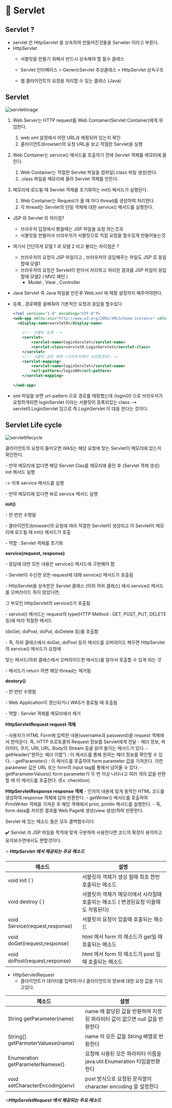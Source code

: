# :rocket: Servlet 

## Servlet ?

* servlet 은 HttpServlet 을 상속하여 만들어진것들을 Serveler 이라고 부른다.
* HttpServlet
  * 서블릿을 만들기 위해서 반드시 상속해야 할 필수 클래스
  * Servlet 인터페이스 >  GenericServlet 추상클래스 > HttpServlet 상속구조



  * 웹 클라이언트의 요청을 처리할 수 있는 클래스 (Java)

## Servlet


![servletimage](https://user-images.githubusercontent.com/80139780/170849376-8fed39b1-3157-43bf-9253-effd9a2c8e96.png)

1. Web Server는 HTTP request를 Web Container(Servlet Container)에게 위임한다.
   1. web.xml 설정에서 어떤 URL과 매핑되어 있는지 확인
   2. 클라이언트(browser)의 요청 URL을 보고 적절한 Servlet을 실행

2. Web Container는 service() 메서드를 호출하기 전에 Servlet 객체를 메모리에 올린다.
   1. Web Container는 적절한 Servlet 파일을 컴파일(.class 파일 생성)한다.
   2. .class 파일을 메모리에 올려 Servlet 객체를 만든다.

3. 메모리에 로드될 때 Servlet 객체를 초기화하는 init() 메서드가 실행된다.
   1. Web Container는 Request가 올 때 마다 thread를 생성하여 처리한다.
   2. 각 thread는 Servlet의 단일 객체에 대한 service() 메서드를 실행한다.


* JSP 와 Servlet 의 차이점? 

  * 브라우저 입장에서 봤을때는 JSP 파일을 요청 하는것과
  * 서블릿을 만들어서 브라우저가 서블릿으로 직접 요청을 할수있게 만들어놓는것

* 여기서 간단하게 모델 1 과 모델 2 라고 불리는 차이점은 ?

  * 브라우저의 요청이 JSP 파일이고 , 브라우저의 응답해주는 파일도 JSP  로 동일할때 모델1
  * 브라우저의 요청은 Servlet이 받아서 처리하고 처리된 결과를 JSP 파일이 응답할때 모델2 ( MVC 패턴 )
    * Model , View , Controller 

*  Java Servlet  즉 Java 파일을 만든후  Web.xml 에 매핑 설정까지 해주어야한다.

  * 등록 , 경로매핑  을해줘야 기본적인 요청과 응답을 할수있다

    ```xml
    <?xml version="1.0" encoding="UTF-8"?>
    <web-app xmlns:xsi="http://www.w3.org/2001/XMLSchema-instance" xmlns="http://xmlns.jcp.org/xml/ns/javaee" xsi:schemaLocation="http://xmlns.jcp.org/xml/ns/javaee http://xmlns.jcp.org/xml/ns/javaee/web-app_4_0.xsd" version="4.0">
      <display-name>servlet0</display-name>
    	
    	<!-- 서블릿 등록 -->
    	<servlet>
    		<servlet-name>loginServlet</servlet-name>
    		<servlet-class>servlet0.LoginServlet</servlet-class> 
    	</servlet>
    	<!-- 서블릿 경로 매핑 (브라우저에서 요청할경로)-->
      	<servlet-mapping>
      		<servlet-name>loginServlet</servlet-name>
      		<url-pattern>/login00</url-pattern>
      	</servlet-mapping>
      
    </web-app>
    ```

* xml 파일을 보면 url-pattern 으로 경로를 매핑했는데 /login00 으로 브라우저가 요청하게되면 loginServlet 이라는 서블릿이 등록되있는 class --> servlet0.LoginServlet 임으로 즉 LoginServlet 이 대응 한다는 것이다. 



## Servlet Life cycle

![servletlifecycle](https://user-images.githubusercontent.com/80139780/170849561-088f4f31-91b1-4a28-ac38-4b368358cc54.png)

클라이언트의 요청이 들어오면 WAS는 해당 요청에 맞는 Servlet이 메모리에 있는지 확인한다.

 \- 만약 메모리에 없다면 해당 Servlet Clas를 메모리에 올린 후 (Servlet 객체 생성) init 메서드 실행

  -> 이후 service 메서드를 실행

 \- 만약 메모리에 있다면 바로 service 메서드 실행

 

**init()**

 \- 한 번만 수행됨

 \- 클라이언트(browser)의 요청에 따라 적절한 Servlet이 생성되고 이 Servlet이 메모리에 로드될 때 init() 메서드가 호출

 \- 역할 : Servlet 객체를 초기화

 

**service(request, response)**

 \- 응답에 대한 모든 내용은 service() 메서드에 구현해야 함

 \- Servlet이 수신한 모든 request에 대해 service() 메서드가 호출됨

  \- HttpServlet을 상속받은 Servlet 클래스 (이하 하위 클래스) 에서 service() 메서드를 오버라이드 하지 않았다면,

   그 부모인 HttpServlet의 service()가 호출됨  

  \- service() 메서드는 request의 type(HTTP Method : GET, POST, PUT, DELETE 등)에 따라 적절한 메서드

   (doGet, doPost, doPut, doDelete 등)를 호출함

  \- 즉, 하위 클래스에서 doGet, doPost 등의 메서드를 오버라이드 해두면 HttpServlet의 service() 메서드가 요청에

   맞는 메서드(하위 클래스에서 오버라이드한 메서드)를 알아서 호출할 수 있게 되는 것

 \- 메서드가 return 하면 해당 thread는 제거됨

 

**destory()**

 \- 한 번만 수행됨

 \- Web Application이 갱신되거나 WAS가 종료될 때 호출됨

 \- 역할 : Servlet 객체를 메모리에서 제거

 

**HttpServletRequest request 객체**

 \- 사용자가 HTML Form에 입력한 내용(username과 password)을 request 객체에서 받아온다.
  즉, HTTP 프로토콜의 Request 정보를 Servlet에게 전달
 \- 헤더 정보, 파라미터, 쿠키, URI, URL, Body의 Stream 등을 읽어 들이는 메서드가 있다.
 \- getHeader(“원하는 헤더 이름”) : 이 메서드를 통해 원하는 헤더 정보를 확인할 수 있다.
 \- getParameter() : 이 메서드를 호출하여 form parameter 값을 가져온다.
  이런 parameter 값은 URL 또는 form의 input tag를 통해서 넘어올 수 있다.
 \- getParameterValues()
  form parameter가 두 번 이상 나타나고 여러 개의 값을 반환할 때 이 메서드를 호출한다. (Ex. checkbox)



**HttpServletResponse response 객체**
 \- 인자의 내용에 맞게 동적인 HTML 코드를 생성하여 response 객체에 담아 반환한다.
 \- getWriter() 메서드를 호출하여 PrintWriter 객체을 가져온 후 해당 객체에서 print, println 메서드를 실행한다.
 \- 즉, form data를 처리한 결과를 Web Page에 생성(view 생성)하여 반환한다.



Servlet 에 있는 메소드 들은 모두 콜백함수이다


:heavy_check_mark: Servlet 과 JSP 파일을 목적에 맞게 구분하여 사용한다면 코드의 확장이 용이하고 유지보수면에서도 편할것이다.





:star: ***HttpServlet 에서 제공되는 주요 메소드***

| 메소드                                 | 설명                                                         |
| -------------------------------------- | ------------------------------------------------------------ |
| void init ( )                          | 서블릿의 객체가 생성 될때 최초 한번 호출되는 메소드          |
| void destroy ( )                       | 서블릿의 객체가 메모리에서 사라질때 호출되는 메소드 ( 변경된요청 이올때도 작동된다) |
| void         Service(request,response) | 서블릿의 요청이 있을때 호출되는 메소드                       |
| void doGet(request,response)           | html 에서 form 의 메소드가 get일 때 호출되는 메소드          |
| void doPost(request,response)          | html 에서 form 의 메소드가 post 일 때 호출되는 메소드        |





* HttpServletRequest
  * 클라이언트가 데이터를 입력하거나 클라이언트의 정보에 대한 요청 값을 가지고있다.

| 메소드                            | 설명                                                         |
| --------------------------------- | ------------------------------------------------------------ |
| String getParameter(name)         | name 에 할당된 값을 반환하며 지정된 파라미터 값이 없으면 null 값을 반환한다 |
| String[] getParmeterValuese(name) | name 의 모든 값을 String 배열로 반환한다                     |
| Enumeration getParameterNamese()  | 요청에 사용된 모든 파라미터 이름을 java.util.Enumeration 타입을반환한다 |
| void setCharacterEncoding(env)    | post 방식으로 요청된 문자열의 character encoding 을 설정한다 |

:star:***HttpServletRequest 에서 제공되는 주요 메소드***


